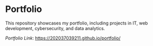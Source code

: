 # Portfolio
This repository showcases my portfolio, including projects in IT, web development, cybersecurity, and data analytics.

*Portfolio Link*: https://202037039211.github.io/portfolio/

